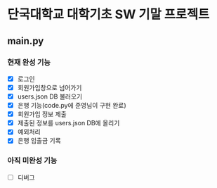 # 단국대학교 대학기초 SW 기말 프로젝트

## main.py

### 현재 완성 기능

- [x] 로그인
- [x] 회원가입창으로 넘어가기
- [x] users.json DB 불러오기
- [x] 은행 기능(code.py에 준영님이 구현 완료)
- [x] 회원가입 정보 제출
- [x] 제출된 정보를 users.json DB에 올리기
- [x] 예외처리
- [x] 은행 입출금 기록

### 아직 미완성 기능

- [ ] 디버그
